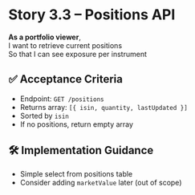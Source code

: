 # Story 3.3 – Positions API

**As a portfolio viewer**,  
I want to retrieve current positions  
So that I can see exposure per instrument

## ✅ Acceptance Criteria
- Endpoint: `GET /positions`
- Returns array: `[{ isin, quantity, lastUpdated }]`
- Sorted by `isin`
- If no positions, return empty array

## 🛠 Implementation Guidance
- Simple select from positions table
- Consider adding `marketValue` later (out of scope)
